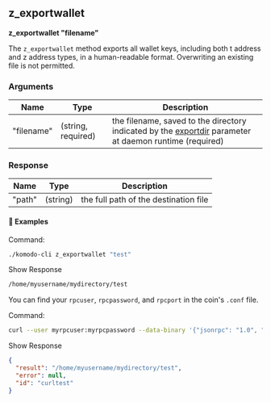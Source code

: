 ## z_exportwallet

**z_exportwallet "filename"**

The `z_exportwallet` method exports all wallet keys, including both t address and z address types, in a human-readable format. Overwriting an existing file is not permitted.

### Arguments

| Name       | Type               | Description                                                  |
| ---------- | ------------------ | ------------------------------------------------------------ |
| "filename" | (string, required) | the filename, saved to the directory indicated by the [exportdir](https://docs.komodoplatform.com/basic-docs/installations/common-runtime-parameters.html#exportdir) parameter at daemon runtime (required) |

### Response

| Name   | Type     | Description                           |
| ------ | -------- | ------------------------------------- |
| "path" | (string) | the full path of the destination file |

#### 📌 Examples

Command:

```bash
./komodo-cli z_exportwallet "test"
```

Show Response

```bash
/home/myusername/mydirectory/test
```

You can find your `rpcuser`, `rpcpassword`, and `rpcport` in the coin's `.conf` file.

Command:

```bash
curl --user myrpcuser:myrpcpassword --data-binary '{"jsonrpc": "1.0", "id":"curltest", "method": "z_exportwallet", "params": ["test"] }' -H 'content-type: text/plain;' http://127.0.0.1:myrpcport/
```

Show Response

```json
{
  "result": "/home/myusername/mydirectory/test",
  "error": null,
  "id": "curltest"
}
```